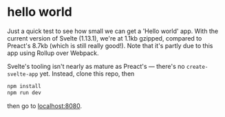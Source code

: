 # hello world

Just a quick test to see how small we can get a 'Hello world' app. With the current version of Svelte (1.13.1), we're at 1.1kb gzipped, compared to Preact's 8.7kb (which is still really good!). Note that it's partly due to this app using Rollup over Webpack.

Svelte's tooling isn't nearly as mature as Preact's — there's no `create-svelte-app` yet. Instead, clone this repo, then

```bash
npm install
npm run dev
```

then go to [localhost:8080](http://localhost:8080).

